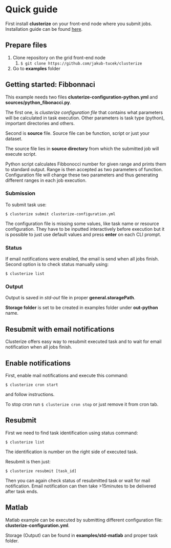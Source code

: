 # Quick guide

First install **clusterize** on your front-end node where you submit jobs. Installation
guide can be found [here](../README.md#installation).

## Prepare files

1. Clone repository on the grid front-end node
    1. ```$ git clone https://github.com/jakub-tucek/clusterize```
2. Go to **examples** folder

## Getting started: Fibbonnaci

This example needs two files **clusterize-configuration-python.yml**
and **sources/python_fibonacci.py**.

The first one, is *clusterize configuration file* that contains what parameters
will be calculated in task execution. Other parameters is task type (python),
important directories and others.

Second is **source** file. Source file can be function, script or just your dataset.

The source file lies in **source directory** from which the submitted job will execute script.  

Python script calculates Fibbonocci number for given range and prints them to standard
output. Range is then accepted as two parameters of function.
Configuration file will change these two parameters and thus generating different ranges
in each job execution.

 
### Submission

To submit task use:

```
$ clusterize submit clusterize-configuration.yml
```

The configuration file is missing some values, like task name or resource configuration.
They have to be inputted interactively before execution but it is possible to just
use default values and press **enter** on each CLI prompt.

### Status

If email notifications were enabled, the email is send when all jobs finish.
Second option is to check status manually using:

```
$ clusterize list
```

### Output

Output is saved in *std-out* file in proper **general.storagePath**. 

**Storage folder** is set to be created in examples folder under **out-python** name.

## Resubmit with email notifications

Clusterize offers easy way to resubmit executed task and to wait for email notification
when all jobs finish.


## Enable notifications
First, enable mail notifications and execute this command:

```
$ clusterize cron start
```

and follow instructions.

To stop cron run ```$ clusterize cron stop``` or just remove it from cron tab.

## Resubmit

First we need to find task identification using status command:
```
$ clusterize list
```

The identification is number on the right side of executed task.

Resubmit is then just:
```
$ clusterize resubmit [task_id]
``` 

Then you can again check status of resubmitted task or wait for mail notification.
Email notification can then take >15minutes to be delivered after task ends.

## Matlab

Matlab example can be executed by submitting different configuration file:
**clusterize-configuration.yml**.

Storage (Output) can be found in **examples/std-matlab** and proper task folder.